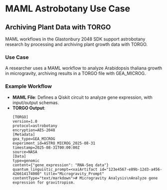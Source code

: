# MAML Astrobotany Use Case
## Archiving Plant Data with TORGO

MAML workflows in the Glastonbury 2048 SDK support astrobotany research by processing and archiving plant growth data with TORGO.

### Use Case
A researcher uses a MAML workflow to analyze Arabidopsis thaliana growth in microgravity, archiving results in a TORGO file with GEA_MICROG.

### Example Workflow
- **MAML File**: Defines a Qiskit circuit to analyze gene expression, with input/output schemas.
- **TORGO Output**:
  ```
  [TORGO]
  version=1.0
  protocol=astrobotany
  encryption=AES-2048
  [Metadata]
  gea_type=GEA_MICROG
  experiment_id=ASTRO_MICROG_2025-08-31
  timestamp=2025-08-31T00:00:00Z
  source=NASA
  [Data]
  type=genomic
  content={"gene_expression": "RNA-Seq data"}
  quantum_linguistic_prompt=<xaiArtifact id="123e4567-e89b-12d3-a456-426614174000" title="Microgravity_Prompt" contentType="text/markdown"># Microgravity Analysis\nAnalyze gene expression for gravitropism.